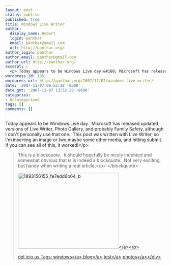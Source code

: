 ```yaml
---
layout: post
status: publish
published: true
title: Windows Live Writer
author:
  display_name: Robert
  login: panthar
  email: panthar@gmail.com
  url: http://panthar.org/
author_login: panthar
author_email: panthar@gmail.com
author_url: http://panthar.org/
excerpt: |
  <p> Today appears to be Windows Live day.&#160; Microsoft has released updated versions of Live Writer, Photo Gallery, and probably Family Safety, although I don't personally use that one.&#160; This post was written with Live Writer, so I'm inserting an image or two,maybe some other media, and hitting submit. If you can see all of this, it worked!<&#47;p>
wordpress_id: 165
wordpress_url: http://panthar.org/2007/11/07/windows-live-writer/
date: '2007-11-07 09:52:28 -0600'
date_gmt: '2007-11-07 13:52:28 -0600'
categories:
- Uncategorized
tags: []
comments: []
---
```

<p> Today appears to be Windows Live day.&#160; Microsoft has released updated versions of Live Writer, Photo Gallery, and probably Family Safety, although I don't personally use that one.&#160; This post was written with Live Writer, so I'm inserting an image or two,maybe some other media, and hitting submit. If you can see all of this, it worked!<&#47;p><br />
<a id="more"></a><a id="more-165"></a></p>
<blockquote><p>This is a blockquote.&#160; It should hopefully be nicely indented and somewhat obvious that is is indeed a blockquote.&#160; Not very exciting, but handy when writing a real article.<&#47;p> <&#47;blockquote>
<p><a href="http:&#47;&#47;panthar.org&#47;wp-content&#47;uploads&#47;2007&#47;11&#47;1893156155-fe7edd6b64-b.jpg"><img style="border-right: 0px; border-top: 0px; border-left: 0px; border-bottom: 0px" height="239" alt="1893156155_fe7edd6b64_b" src="http:&#47;&#47;panthar.org&#47;wp-content&#47;uploads&#47;2007&#47;11&#47;1893156155-fe7edd6b64-b-thumb.jpg" width="317" border="0" &#47;><&#47;a><&#47;p>
<div class="wlWriterSmartContent" id="scid:0767317B-992E-4b12-91E0-4F059A8CECA8:c772a402-0f97-4f2e-b9b3-117f1e2ac475" style="padding-right: 0px; display: inline; padding-left: 0px; padding-bottom: 0px; margin: 0px; padding-top: 0px">del.icio.us Tags: <a href="http:&#47;&#47;del.icio.us&#47;popular&#47;windows" rel="tag">windows<&#47;a>,<a href="http:&#47;&#47;del.icio.us&#47;popular&#47;blog" rel="tag">blog<&#47;a>,<a href="http:&#47;&#47;del.icio.us&#47;popular&#47;test" rel="tag">test<&#47;a>,<a href="http:&#47;&#47;del.icio.us&#47;popular&#47;photos" rel="tag">photos<&#47;a><&#47;div></p>
